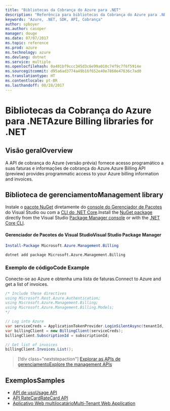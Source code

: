 ```yaml
---
title: "Bibliotecas da Cobrança do Azure para .NET"
description: "Referência para bibliotecas da Cobrança do Azure para .NET"
keywords: "Azure, .NET, SDK, API, Cobrança"
author: spboyer
ms.author: casoper
manager: douge
ms.date: 07/07/2017
ms.topic: reference
ms.prod: azure
ms.technology: azure
ms.devlang: dotnet
ms.service: multiple
ms.openlocfilehash: 0a401bf9ccc345d3c6e99a010c74f9c7f6f5914e
ms.sourcegitcommit: d95a6ad3774a49b16f652e40e7860e47636c7ad0
ms.translationtype: HT
ms.contentlocale: pt-BR
ms.lasthandoff: 08/28/2017
---
```

# <a name="azure-billing-libraries-for-net"></a><span data-ttu-id="2f311-104">Bibliotecas da Cobrança do Azure para .NET</span><span class="sxs-lookup"><span data-stu-id="2f311-104">Azure Billing libraries for .NET</span></span>

## <a name="overview"></a><span data-ttu-id="2f311-105">Visão geral</span><span class="sxs-lookup"><span data-stu-id="2f311-105">Overview</span></span>

<span data-ttu-id="2f311-106">A API de cobrança do Azure (versão prévia) fornece acesso programático a suas faturas e informações de cobrança do Azure.</span><span class="sxs-lookup"><span data-stu-id="2f311-106">Azure Billing API (preview) provides programmatic access to your Azure billing information and invoices.</span></span>

## <a name="management-library"></a><span data-ttu-id="2f311-107">Biblioteca de gerenciamento</span><span class="sxs-lookup"><span data-stu-id="2f311-107">Management library</span></span>

<span data-ttu-id="2f311-108">Instale o [pacote NuGet](https://www.nuget.org/packages/Microsoft.Azure.Management.Billing) diretamente do [console do Gerenciador de Pacotes][PackageManager] do Visual Studio ou com a [CLI do .NET Core][DotNetCLI].</span><span class="sxs-lookup"><span data-stu-id="2f311-108">Install the [NuGet package](https://www.nuget.org/packages/Microsoft.Azure.Management.Billing) directly from the Visual Studio [Package Manager console][PackageManager] or with the [.NET Core CLI][DotNetCLI].</span></span>

#### <a name="visual-studio-package-manager"></a><span data-ttu-id="2f311-109">Gerenciador de Pacotes do Visual Studio</span><span class="sxs-lookup"><span data-stu-id="2f311-109">Visual Studio Package Manager</span></span>

```powershell
Install-Package Microsoft.Azure.Management.Billing
```

```bash
dotnet add package Microsoft.Azure.Management.Billing
```

### <a name="code-example"></a><span data-ttu-id="2f311-110">Exemplo de código</span><span class="sxs-lookup"><span data-stu-id="2f311-110">Code Example</span></span>

<span data-ttu-id="2f311-111">Conecte-se ao Azure e obtenha uma lista de faturas.</span><span class="sxs-lookup"><span data-stu-id="2f311-111">Connect to Azure and get a list of invoices.</span></span>

```csharp
/* Include these directives
using Microsoft.Rest.Azure.Authentication;
using Microsoft.Azure.Management.Billing;
using Microsoft.Azure.Management.Billing.Models;
*/

// Log into Azure
var serviceCreds = ApplicationTokenProvider.LoginSilentAsync(tenantId, clientId, secret);
var billingClient = new BillingClient(serviceCreds);
billingClient.SubscriptionId = subscriptionId;

// Get list of invoices
billingClient.Invoices.List();
```

> [!div class="nextstepaction"]
> [<span data-ttu-id="2f311-112">Explorar as APIs de gerenciamento</span><span class="sxs-lookup"><span data-stu-id="2f311-112">Explore the management APIs</span></span>](/dotnet/api/overview/azure/billing/management)

## <a name="samples"></a><span data-ttu-id="2f311-113">Exemplos</span><span class="sxs-lookup"><span data-stu-id="2f311-113">Samples</span></span>

* [<span data-ttu-id="2f311-114">API de uso</span><span class="sxs-lookup"><span data-stu-id="2f311-114">Usage API</span></span>](https://github.com/Azure-Samples/billing-dotnet-usage-api)
* [<span data-ttu-id="2f311-115">API RateCard</span><span class="sxs-lookup"><span data-stu-id="2f311-115">RateCard API</span></span>](https://github.com/Azure-Samples/billing-dotnet-ratecard-api)
* [<span data-ttu-id="2f311-116">Aplicativo Web multilocatário</span><span class="sxs-lookup"><span data-stu-id="2f311-116">Multi-Tenant Web Application</span></span>](https://github.com/Azure-Samples/billing-dotnet-webapp-multitenant)

[PackageManager]: https://docs.microsoft.com/nuget/tools/package-manager-console
[DotNetCLI]: https://docs.microsoft.com/en-us/dotnet/core/tools/dotnet-add-package
